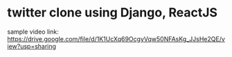 
# twitter clone using Django, ReactJS

sample video link: https://drive.google.com/file/d/1K1UcXq69OcgyVqw50NFAsKg_JJsHe2QE/view?usp=sharing

